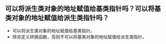 ## 可以将派生类对象的地址赋值给基类指针吗？可以将基类对象的地址赋值给派生类指针吗？

- 可以将派生类对象的地址赋值给基类指针。
- 除非定义转换函数，否则不可以将基类对象的地址赋值给派生类指针。